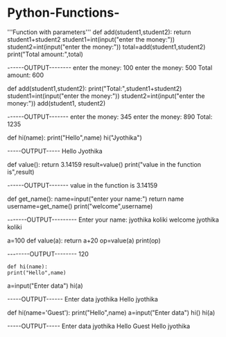 # Python-Functions-
'''Function with parameters'''
def add(student1,student2):
    return student1+student2
student1=int(input("enter the money:"))
student2=int(input("enter the money:"))
total=add(student1,student2)
print("Total amount:",total)

------OUTPUT--------
enter the money: 100
enter the money: 500
Total amount: 600




def add(student1,student2):
    print("Total:",student1+student2)
student1=int(input("enter the money:"))
student2=int(input("enter the money:"))
add(student1, student2)


------OUTPUT-------
enter the money: 345
enter the money: 890
Total: 1235


def hi(name):
    print("Hello",name)
hi("Jyothika")

-----OUTPUT-----
Hello Jyothika




def value():
    return 3.14159
result=value()
print("value in the function is",result)



------OUTPUT-------
value in the function is 3.14159





def get_name():
    name=input("enter your name:")
    return name
username=get_name()
print("welcome",username)


-------OUTPUT---------
Enter your name:  jyothika koliki
welcome jyothika koliki







a=100
def value(a):
    return a+20
op=value(a)
print(op)

--------OUTPUT--------
    120



    def hi(name):
    print("Hello",name)
a=input("Enter data")
hi(a)

-----OUTPUT------
Enter data jyothika
Hello jyothika



def hi(name='Guest'):
    print("Hello",name)
a=input("Enter data")
hi()
hi(a)

-----OUTPUT-----
Enter data jyothika
Hello Guest
Hello jyothika



